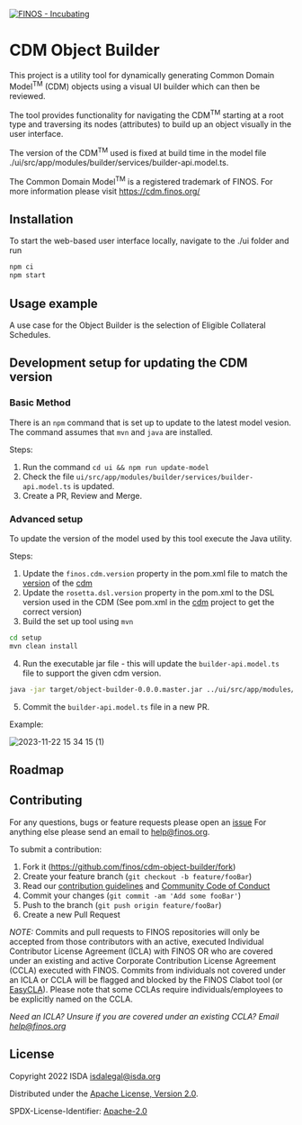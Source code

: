 [![FINOS - Incubating](https://cdn.jsdelivr.net/gh/finos/contrib-toolbox@master/images/badge-incubating.svg)](https://community.finos.org/docs/governance/Software-Projects/stages/incubating)

# CDM Object Builder

This project is a utility tool for dynamically generating Common Domain Model<sup>TM</sup> (CDM)  objects using a visual UI builder which can then be reviewed. 

The tool provides functionality for navigating the CDM<sup>TM</sup> starting at a root type and traversing its nodes (attributes) to build up an object visually in the user interface.

The version of the CDM<sup>TM</sup> used is fixed at build time in the model file ./ui/src/app/modules/builder/services/builder-api.model.ts. 

The Common Domain Model<sup>TM</sup> is a registered trademark of FINOS. For more information please visit https://cdm.finos.org/

## Installation

To start the web-based user interface locally, navigate to the ./ui folder and run 
```sh
npm ci
npm start 
```

## Usage example

A use case for the Object Builder is the selection of Eligible Collateral Schedules.


## 

## Development setup for updating the CDM version

### Basic Method

There is an `npm` command that is set up to update to the latest model vesion. The command assumes that `mvn` and `java` are installed.

Steps:
1. Run the command `cd ui && npm run update-model`
2. Check the file `ui/src/app/modules/builder/services/builder-api.model.ts` is updated.
3. Create a PR, Review and Merge.

### Advanced setup


To update the version of the model used by this tool execute the Java utility.

Steps:

1. Update the `finos.cdm.version` property in the pom.xml file to match the [version](https://github.com/finos/common-domain-model/releases) of the [cdm](https://github.com/finos/common-domain-model)
2. Update the `rosetta.dsl.version` property in the pom.xml to the DSL version used in the CDM (See pom.xml in the [cdm](https://github.com/finos/common-domain-model) project to get the correct version)
3. Build the set up tool using `mvn`

```sh
cd setup
mvn clean install
```

4. Run the executable jar file - this will update the `builder-api.model.ts` file to support the given cdm version.

```sh
java -jar target/object-builder-0.0.0.master.jar ../ui/src/app/modules/builder/services/builder-api.model.ts org.finos.cdm cdm-java
```

5. Commit the `builder-api.model.ts` file in a new PR.

Example:

![2023-11-22 15 34 15 (1)](https://github.com/finos/cdm-object-builder/assets/19842097/855de77c-49c2-4d43-bcf1-c2eeff451e2c)


## Roadmap



## Contributing
For any questions, bugs or feature requests please open an [issue](https://github.com/finos/cdm-object-builder/issues)
For anything else please send an email to help@finos.org.

To submit a contribution:
1. Fork it (<https://github.com/finos/cdm-object-builder/fork>)
2. Create your feature branch (`git checkout -b feature/fooBar`)
3. Read our [contribution guidelines](.github/CONTRIBUTING.md) and [Community Code of Conduct](https://www.finos.org/code-of-conduct)
4. Commit your changes (`git commit -am 'Add some fooBar'`)
5. Push to the branch (`git push origin feature/fooBar`)
6. Create a new Pull Request

_NOTE:_ Commits and pull requests to FINOS repositories will only be accepted from those contributors with an active, executed Individual Contributor License Agreement (ICLA) with FINOS OR who are covered under an existing and active Corporate Contribution License Agreement (CCLA) executed with FINOS. Commits from individuals not covered under an ICLA or CCLA will be flagged and blocked by the FINOS Clabot tool (or [EasyCLA](https://community.finos.org/docs/governance/Software-Projects/easycla)). Please note that some CCLAs require individuals/employees to be explicitly named on the CCLA.

*Need an ICLA? Unsure if you are covered under an existing CCLA? Email [help@finos.org](mailto:help@finos.org)*

## License

Copyright 2022 ISDA isdalegal@isda.org

Distributed under the [Apache License, Version 2.0](http://www.apache.org/licenses/LICENSE-2.0).

SPDX-License-Identifier: [Apache-2.0](https://spdx.org/licenses/Apache-2.0)
